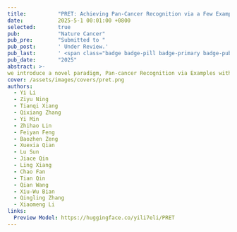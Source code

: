 ```yaml
---
title:          "PRET: Achieving Pan-Cancer Recognition via a Few Examples Without Training"
date:           2025-5-1 00:01:00 +0800
selected:       true
pub:            "Nature Cancer"
pub_pre:        "Submitted to "
pub_post:       ' Under Review.'
pub_last:       ' <span class="badge badge-pill badge-primary badge-publication">WSI Analysis</span>'
pub_date:       "2025"
abstract: >-
we introduce a novel paradigm, Pan-cancer Recognition via Examples without Training (PRET). The proposed PRET learns from a few examples during the inference phase without model fine-tuning, offering a flexible, scalable, and effective solution to recognize cancers across diverse organs, hospitals, and tasks using a single model only. Through extensive evaluations across international hospitals and diverse benchmarks, our method outperforms existing approaches across 20 tasks, achieving performances over 97% on 15 benchmarks at a maximum improvement of 36.76%.
cover: /assets/images/covers/pret.png
authors:
  - Yi Li
  - Ziyu Ning
  - Tianqi Xiang
  - Qixiang Zhang
  - Yi Min
  - Zhihao Lin
  - Feiyan Feng
  - Baozhen Zeng
  - Xuexia Qian
  - Lu Sun
  - Jiace Qin
  - Ling Xiang
  - Chao Fan
  - Tian Qin
  - Qian Wang
  - Xiu-Wu Bian
  - Qingling Zhang
  - Xiaomeng Li
links:
  Preview Model: https://huggingface.co/yili7eli/PRET
---
```

